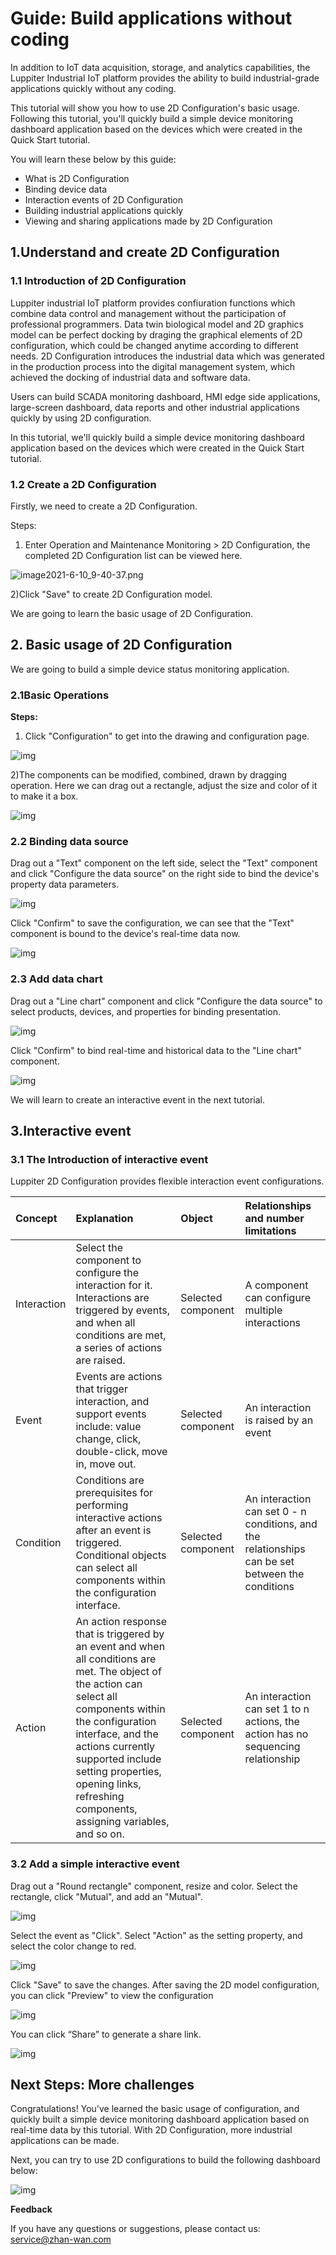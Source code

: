 # Guide: Build applications without coding

In addition to IoT data acquisition, storage, and analytics capabilities, the Luppiter Industrial IoT platform provides the ability to build industrial-grade applications quickly without any coding.

This tutorial will show you how to use 2D Configuration's basic usage. Following this tutorial, you'll quickly build a simple device monitoring dashboard application based on the devices which were created in the Quick Start tutorial.



You will learn these below by this guide:

- What is 2D Configuration
- Binding device data
- Interaction events of 2D Configuration
- Building industrial applications quickly
- Viewing and sharing applications made by 2D Configuration



## **1.Understand and create 2D Configuration**



### **1.1 Introduction of 2D Configuration**

Luppiter industrial IoT platform provides confiuration functions which combine data control and management without the participation of professional programmers. Data twin biological model and 2D graphics model can be perfect docking by draging the graphical elements of 2D configuration, which could be changed anytime according to different needs. 2D Configuration introduces the industrial data which was generated in the production process into the digital management system, which achieved the docking of industrial data and software data.

Users can build SCADA monitoring dashboard, HMI edge side applications, large-screen dashboard, data reports and other industrial applications quickly by using 2D configuration.

In this tutorial, we'll quickly build a simple device monitoring dashboard application based on the devices which were created in the Quick Start tutorial.



### **1.2 Create a 2D Configuration**

Firstly, we need to create a 2D Configuration.



Steps:

1) Enter Operation and Maintenance Monitoring > 2D Configuration, the completed 2D Configuration list can be viewed here.

![image2021-6-10_9-40-37.png](http://192.168.3.128:8090/download/attachments/12550374/image2021-6-10_9-40-37.png?version=1&modificationDate=1623289236000&api=v2)



2)Click "Save" to create 2D Configuration model.



We are going to learn the basic usage of 2D Configuration.





## **2. Basic usage of 2D Configuration**



We are going to build a simple device status monitoring application.



### 2.1Basic Operations

**Steps:**

1) Click "Configuration" to get into the drawing and configuration page.

![img](http://192.168.3.128:8090/download/attachments/12550374/image2021-6-10_10-1-12.png?version=1&modificationDate=1623290472143&api=v2)



2)The components can be modified, combined, drawn by dragging operation. Here we can drag out a rectangle, adjust the size and color of it to make it a box.

![img](http://192.168.3.128:8090/download/attachments/12550374/image2021-6-10_10-7-57.png?version=1&modificationDate=1623290878348&api=v2)



### **2.2 Binding data source**

Drag out a "Text" component on the left side, select the "Text" component and click "Configure the data source" on the right side to bind the device's property data parameters.

![img](http://192.168.3.128:8090/download/attachments/12550374/image2021-6-10_10-15-43.png?version=1&modificationDate=1623291343457&api=v2)



Click "Confirm" to save the configuration, we can see that the "Text" component is bound to the device's real-time data now.

![img](http://192.168.3.128:8090/download/attachments/12550374/image2021-6-10_10-24-36.png?version=1&modificationDate=1623291876923&api=v2)



### **2.3 Add data chart**

Drag out a "Line chart" component and click "Configure the data source" to select products, devices, and properties for binding presentation.

![img](http://192.168.3.128:8090/download/attachments/12550374/image2021-6-10_10-29-34.png?version=1&modificationDate=1623292174158&api=v2)



Click "Confirm" to bind real-time and historical data to the "Line chart" component.

![img](http://192.168.3.128:8090/download/attachments/12550374/image2021-6-10_10-31-57.png?version=1&modificationDate=1623292317200&api=v2)



We will learn to create an interactive event in the next tutorial.



## 3.Interactive event

### **3.1 The Introduction of interactive event**



Luppiter 2D Configuration provides flexible interaction event configurations.

| Concept     | Explanation                                                  | Object             | Relationships and number limitations                         |
| :---------- | :----------------------------------------------------------- | :----------------- | :----------------------------------------------------------- |
| Interaction | Select the component to configure the interaction for it. Interactions are triggered by events, and when all conditions are met, a series of actions are raised. | Selected component | A component can configure multiple interactions              |
| Event       | Events are actions that trigger interaction, and support events include: value change, click, double-click, move in, move out. | Selected component | An interaction is raised by an event                         |
| Condition   | Conditions are prerequisites for performing interactive actions after an event is triggered. Conditional objects can select all components within the configuration interface. | Selected component | An interaction can set 0 - n conditions, and the relationships can be set between the conditions |
| Action      | An action response that is triggered by an event and when all conditions are met. The object of the action can select all components within the configuration interface, and the actions currently supported include setting properties, opening links, refreshing components, assigning variables, and so on. | Selected component | An interaction can set 1 to n actions, the action has no sequencing relationship |



### 3.2 Add a simple interactive event



Drag out a "Round rectangle" component, resize and color. Select the rectangle, click "Mutual", and add an "Mutual".

![img](http://192.168.3.128:8090/download/attachments/12550374/image2021-6-10_10-55-24.png?version=1&modificationDate=1623293724227&api=v2)



Select the event as "Click". Select "Action" as the setting property, and select the color change to red.

![img](http://192.168.3.128:8090/download/attachments/12550374/image2021-6-10_10-58-19.png?version=1&modificationDate=1623293899144&api=v2)



Click "Save" to save the changes. After saving the 2D model configuration, you can click "Preview" to view the configuration

![img](http://192.168.3.128:8090/download/attachments/12550374/image2021-6-10_10-59-58.png?version=1&modificationDate=1623293998865&api=v2)



You can click “Share” to generate a share link.

![img](http://192.168.3.128:8090/download/attachments/12550374/image2021-6-10_11-1-20.png?version=1&modificationDate=1623294080304&api=v2)



## **Next Steps: More challenges**



Congratulations! You've learned the basic usage of configuration, and quickly built a simple device monitoring dashboard application based on real-time data by this tutorial. With 2D Configuration, more industrial applications can be made.



Next, you can try to use 2D configurations to build the following dashboard below:

![img](https://gblobscdn.gitbook.com/assets%2F-MT00VdxHgBluCHDC3DW%2F-MT5DFixcl4wCz04NCmu%2F-MT5EeYbYCM5OfyoFr0f%2Fimage2020-12-23_10-15-58.png?alt=media&token=a64c8585-b8a7-42b2-9689-024247e5348f)



**Feedback**

If you have any questions or suggestions, please contact us: [service@zhan-wan.com](mailto:service@zhan-wan.com)